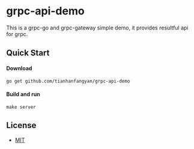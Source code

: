 # grpc-api-demo
This is a grpc-go and grpc-gateway simple demo, it provides resultful api for grpc.


## Quick Start

#### Download

    go get github.com/tianhanfangyan/grpc-api-demo

#### Build and run
    make server

## License
* [MIT](https://github.com/tianhanfangyan/grpc-api-demo/blob/master/LICENSE)